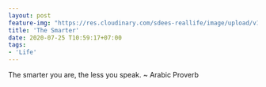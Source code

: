 ```yaml
---
layout: post
feature-img: "https://res.cloudinary.com/sdees-reallife/image/upload/v1555658919/sample_feature_img.png"
title: 'The Smarter'
date: 2020-07-25 T10:59:17+07:00
tags:
- 'Life'
---
```

The smarter you are, the less you speak. ~ Arabic Proverb

<i class="fa fa-child" style="color:plum"></i>
